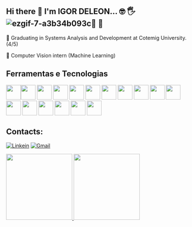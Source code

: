 ## Hi there 👋 I'm IGOR DELEON... 🤓 🖐️  ![ezgif-7-a3b34b093c](https://user-images.githubusercontent.com/96500247/154554359-05950fd7-1f7f-4ae6-9d3b-0b094bd12137.gif)👋 🌈

🔭 Graduating in Systems Analysis and Development at Cotemig University. (4/5)

🌱 Computer Vision intern (Machine Learning)




## Ferramentas e Tecnologias

<img src="https://cdn.jsdelivr.net/gh/devicons/devicon/icons/python/python-original.svg" width="40" height="40"/><img src="https://cdn.jsdelivr.net/gh/devicons/devicon/icons/html5/html5-original.svg" width="40" height="40"/>
<img src="https://cdn.jsdelivr.net/gh/devicons/devicon/icons/github/github-original.svg" width="40" height="40"/>
<img src="https://cdn.jsdelivr.net/gh/devicons/devicon/icons/googlecloud/googlecloud-original.svg" width="40" height="40"/>
<img src="https://cdn.jsdelivr.net/gh/devicons/devicon/icons/azure/azure-original.svg" width="40" height="40"/> <img src="https://cdn.jsdelivr.net/gh/devicons/devicon/icons/gitlab/gitlab-original.svg" width="40" height="40"/>
<img src="https://cdn.jsdelivr.net/gh/devicons/devicon/icons/canva/canva-original.svg" width="40" height="40"/>
<img src="https://cdn.jsdelivr.net/gh/devicons/devicon/icons/vscode/vscode-original.svg" width="40" height="40"/>
<img src="https://cdn.jsdelivr.net/gh/devicons/devicon/icons/tensorflow/tensorflow-original.svg" width="40" height="40"/>
<img src="https://cdn.jsdelivr.net/gh/devicons/devicon/icons/linux/linux-original.svg" width="40" height="40"/>
<img src="https://cdn.jsdelivr.net/gh/devicons/devicon/icons/figma/figma-original.svg" width="40" height="40"/>
<img src="https://cdn.jsdelivr.net/gh/devicons/devicon/icons/jupyter/jupyter-original.svg" width="40" height="40"/>
<img src="https://cdn.jsdelivr.net/gh/devicons/devicon/icons/photoshop/photoshop-plain.svg" width="40" height="40"/>
<img src="https://cdn.jsdelivr.net/gh/devicons/devicon/icons/css3/css3-original.svg" width="40" height="40"/>
<img src="https://cwiki.apache.org/confluence/download/attachments/145723561/airflow_64x64_emoji_transparent.png?api=v2" width="40" height="40"/>
<img src="https://www.sublimehq.com/images/sublime_text.png" width="40" height="40"/>
<img src="https://cdn.jsdelivr.net/gh/devicons/devicon/icons/pandas/pandas-original.svg" width="40" height="40"/>



## Contacts:
[![Linkein](https://img.shields.io/badge/LinkedIn-0077B5?style=for-the-badge&logo=linkedin&logoColor=white
)](https://www.linkedin.com/in/igor-deleon/)
[![Gmail](https://img.shields.io/badge/Gmail-D14836?style=for-the-badge&logo=gmail&logoColor=white)](ziguh2229@gmail.com)


<div>
<a href="https://github.com/seu-usuário-aqui">
<img height="180em" src="https://github-readme-stats.vercel.app/api/top-langs/?username=ziguuh&layout=compact&langs_count=7&theme=dracula"/>
<img height="180em" src="https://github-readme-stats.vercel.app/api?username=ziguuh&show_icons=true&theme=dracula&include_all_commits=true&count_private=true"/>
</div>

